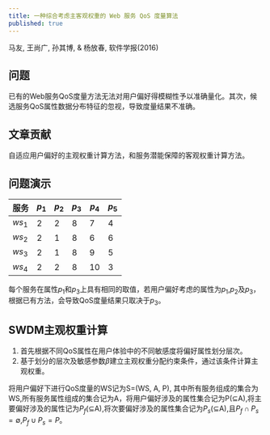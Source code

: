 ```yaml
---
title: 一种综合考虑主客观权重的 Web 服务 QoS 度量算法
published: true
---
```

马友, 王尚广, 孙其博, & 杨放春, 软件学报(2016)

## 问题
已有的Web服务QoS度量方法无法对用户偏好得模糊性予以准确量化。其次，候选服务QoS属性数据分布特征的忽视，导致度量结果不准确。

## 文章贡献

自适应用户偏好的主观权重计算方法，和服务潜能保障的客观权重计算方法。

## 问题演示

服务|$p_1$|$p_2$|$p_3$|$p_4$|$p_5$
-|-|-|-|-|-
$ws_1$|2|2|8|7|4
$ws_2$|2|1|8|6|6
$ws_3$|2|1|8|9|5
$ws_4$|2|2|8|10|3

每个服务在属性$p_1$和$p_3$上具有相同的取值，若用户偏好考虑的属性为$p_1$,$p_2$及$p_3$，根据已有方法，会导致QoS度量结果只取决于$p_3$。


## SWDM主观权重计算

1. 首先根据不同QoS属性在用户体验中的不同敏感度将偏好属性划分层次。
2. 基于划分的层次及敏感参数$\beta$建立主观权重分配约束条件，通过该条件计算主观权重。

将用户偏好下进行QoS度量的WS记为S=(WS, A, P), 其中所有服务组成的集合为WS,所有服务属性组成的集合记为A，将用户偏好涉及的属性集合记为P($\subseteq$A),将主要偏好涉及的属性记为$P_f$($\subseteq$A),将次要偏好涉及的属性集合记为$P_s$($\subseteq$A),且$P_f\cap P_s=\emptyset$,$P_f\cup P_s=P$。
